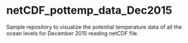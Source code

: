 # netCDF_pottemp_data_Dec2015
Sample repository to visualize the potential temperature data of all the ocean levels for December 2015 reading netCDF file. 
